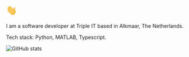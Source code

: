 ### <img src="https://raw.githubusercontent.com/ABSphreak/ABSphreak/master/gifs/Hi.gif" width="30px">

I am a software developer at Triple IT based in Alkmaar, The Netherlands.

Tech stack: Python, MATLAB, Typescript.


![GitHub stats](https://github-readme-stats.vercel.app/api?username=wuyenlin&show_icons=true,title_color=fff;icon_color=79ff97&amp;text_color=9f9f9f&amp;bg_color=151515)


<!-- [![Top Langs](https://github-readme-stats.vercel.app/api/top-langs/?username=wuyenlin&layout=compact&show_icons=true,title_color=fff;icon_color=79ff97&amp;text_color=9f9f9f&amp;bg_color=151515)](https://github.com/anuraghazra/github-readme-stats) -->
